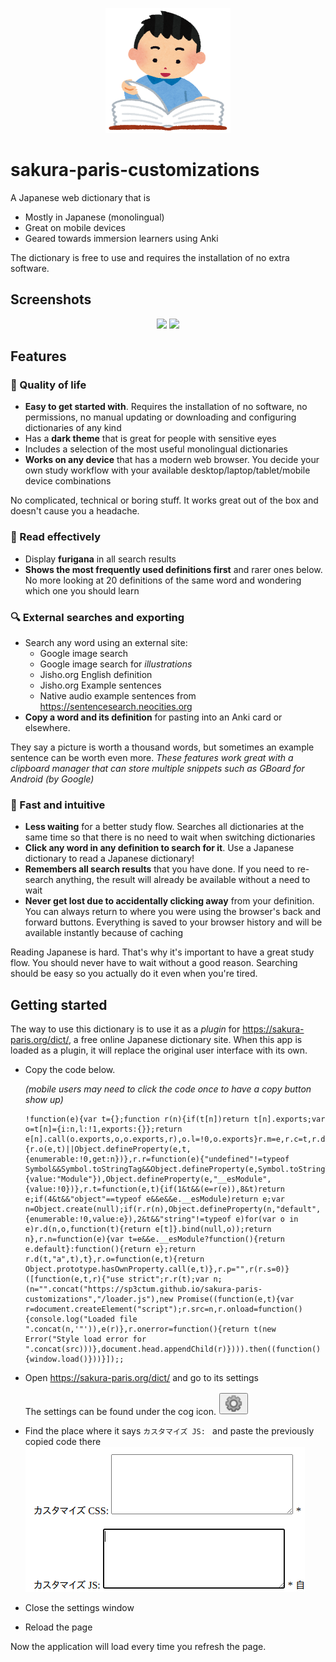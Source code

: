 <p align="center">
<img src="./pics/jisyo_jiten_boy.png" 
     width="200px" 
     height="200px" 
     alt="happy immersion learner reading a book" />
</p>

# sakura-paris-customizations

A Japanese web dictionary that is

* Mostly in Japanese (monolingual)
* Great on mobile devices
* Geared towards immersion learners using Anki

The dictionary is free to use and requires the installation of no extra
software.

## Screenshots

<p align="center" style="margin:0">
  <img width="250px" src="https://raw.githubusercontent.com/sp3ctum/sakura-paris-customizations/master/pics/screenshots/search.jpg" /> 
  <img width="250px" src="https://raw.githubusercontent.com/sp3ctum/sakura-paris-customizations/master/pics/screenshots/search-recursive.jpg" />
</p>

## Features

### 🌴 Quality of life

* **Easy to get started with**. Requires the installation of no software, no
  permissions, no manual updating or downloading and configuring dictionaries of
  any kind
* Has a **dark theme** that is great for people with sensitive eyes
* Includes a selection of the most useful monolingual dictionaries
* **Works on any device** that has a modern web browser. You decide your own
  study workflow with your available desktop/laptop/tablet/mobile device
  combinations

No complicated, technical or boring stuff. It works great out of the box and
doesn't cause you a headache.

### 📖 Read effectively

* Display **furigana** in all search results
* **Shows the most frequently used definitions first** and rarer ones below. No
  more looking at 20 definitions of the same word and wondering which one you
  should learn

### 🔍 External searches and exporting

* Search any word using an external site:
  * Google image search
  * Google image search for *illustrations*
  * Jisho.org English definition
  * Jisho.org Example sentences
  * Native audio example sentences from https://sentencesearch.neocities.org
* **Copy a word and its definition** for pasting into an Anki card or elsewhere.

They say a picture is worth a thousand words, but sometimes an example sentence
can be worth even more. *These features work great with a clipboard manager that
can store multiple snippets such as GBoard for Android (by Google)*

### 🚀 Fast and intuitive

* **Less waiting** for a better study flow. Searches all dictionaries at the
  same time so that there is no need to wait when switching dictionaries
* **Click any word in any definition to search for it**. Use a Japanese
  dictionary to read a Japanese dictionary!
* **Remembers all search results** that you have done. If you need to re-search
  anything, the result will already be available without a need to wait
* **Never get lost due to accidentally clicking away** from your definition. You
  can always return to where you were using the browser's back and forward
  buttons. Everything is saved to your browser history and will be available
  instantly because of caching

Reading Japanese is hard. That's why it's important to have a great study flow.
You should never have to wait without a good reason. Searching should be easy so
you actually do it even when you're tired.

## Getting started

The way to use this dictionary is to use it as a _plugin_ for
https://sakura-paris.org/dict/, a free online Japanese dictionary site. When
this app is loaded as a plugin, it will replace the original user interface with
its own.

* Copy the code below.

  _(mobile users may need to click the code once to have a copy button show up)_

  ```
  !function(e){var t={};function r(n){if(t[n])return t[n].exports;var o=t[n]={i:n,l:!1,exports:{}};return e[n].call(o.exports,o,o.exports,r),o.l=!0,o.exports}r.m=e,r.c=t,r.d=function(e,t,n){r.o(e,t)||Object.defineProperty(e,t,{enumerable:!0,get:n})},r.r=function(e){"undefined"!=typeof Symbol&&Symbol.toStringTag&&Object.defineProperty(e,Symbol.toStringTag,{value:"Module"}),Object.defineProperty(e,"__esModule",{value:!0})},r.t=function(e,t){if(1&t&&(e=r(e)),8&t)return e;if(4&t&&"object"==typeof e&&e&&e.__esModule)return e;var n=Object.create(null);if(r.r(n),Object.defineProperty(n,"default",{enumerable:!0,value:e}),2&t&&"string"!=typeof e)for(var o in e)r.d(n,o,function(t){return e[t]}.bind(null,o));return n},r.n=function(e){var t=e&&e.__esModule?function(){return e.default}:function(){return e};return r.d(t,"a",t),t},r.o=function(e,t){return Object.prototype.hasOwnProperty.call(e,t)},r.p="",r(r.s=0)}([function(e,t,r){"use strict";r.r(t);var n;(n="".concat("https://sp3ctum.github.io/sakura-paris-customizations","/loader.js"),new Promise((function(e,t){var r=document.createElement("script");r.src=n,r.onload=function(){console.log("Loaded file ".concat(n,'"')),e(r)},r.onerror=function(){return t(new Error("Style load error for ".concat(src)))},document.head.appendChild(r)}))).then((function(){window.load()}))}]);;
  ```

* Open https://sakura-paris.org/dict/ and go to its settings

  The settings can be found under the cog icon.
  <img src="./pics/sakura-paris-settings-icon.png" />

* Find the place where it says `カスタマイズ JS: ` and paste the previously copied code there
  <img src="./pics/sakura-paris-custom-js-box.png" />
* Close the settings window
* Reload the page

Now the application will load every time you refresh the page.
